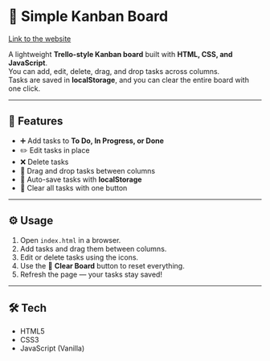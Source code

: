# 📝 Simple Kanban Board

<a href="https://kanban-board-dun-iota.vercel.app/">Link to the website</a>

A lightweight **Trello-style Kanban board** built with **HTML, CSS, and JavaScript**.  
You can add, edit, delete, drag, and drop tasks across columns.  
Tasks are saved in **localStorage**, and you can clear the entire board with one click.

---

## 🚀 Features
- ➕ Add tasks to **To Do, In Progress, or Done**  
- ✏️ Edit tasks in place  
- ❌ Delete tasks  
- 🎯 Drag and drop tasks between columns  
- 💾 Auto-save tasks with **localStorage**  
- 🧹 Clear all tasks with one button  

---

## ⚙️ Usage
1. Open `index.html` in a browser.  
2. Add tasks and drag them between columns.  
3. Edit or delete tasks using the icons.  
4. Use the 🧹 **Clear Board** button to reset everything.  
5. Refresh the page — your tasks stay saved!  

---

## 🛠️ Tech
- HTML5  
- CSS3  
- JavaScript (Vanilla)
